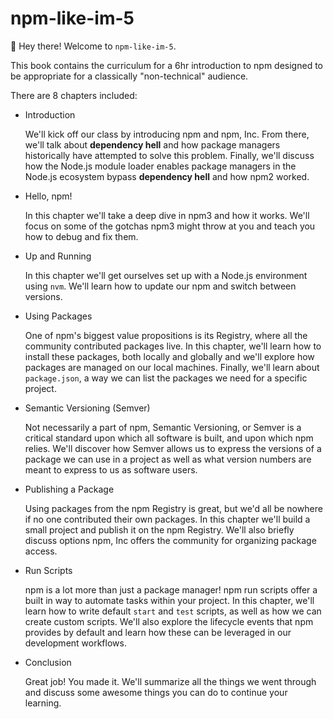 # npm-like-im-5

:wave: Hey there! Welcome to `npm-like-im-5`.

This book contains the curriculum for a 6hr introduction to
npm designed to be appropriate for a classically "non-technical"
audience.

There are 8 chapters included:

- Introduction

  We'll kick off our class by introducing npm and npm, Inc.
  From there, we'll talk about **dependency hell** and how
  package managers historically have attempted to solve this
  problem. Finally, we'll discuss how the Node.js module
  loader enables package managers in the Node.js ecosystem
  bypass **dependency hell** and how npm2 worked.

- Hello, npm!

  In this chapter we'll take a deep dive in npm3 and how it
  works. We'll focus on some of the gotchas npm3 might
  throw at you and teach you how to debug and fix them.

- Up and Running

  In this chapter we'll get ourselves set up with a Node.js
  environment using `nvm`. We'll learn how to update our npm
  and switch between versions.

- Using Packages

  One of npm's biggest value propositions is its Registry,
  where all the community contributed packages live. In this
  chapter, we'll learn how to install these packages, both
  locally and globally and we'll explore how packages are
  managed on our local machines. Finally, we'll learn about
  `package.json`, a way we can list the packages we need
  for a specific project.

- Semantic Versioning (Semver)

  Not necessarily a part of npm, Semantic Versioning, or Semver
  is a critical standard upon which all software is built, and
  upon which npm relies. We'll discover how Semver allows us
  to express the versions of a package we can use in a project
  as well as what version numbers are meant to express to us
  as software users.

- Publishing a Package

  Using packages from the npm Registry is great, but we'd all be
  nowhere if no one contributed their own packages. In this
  chapter we'll build a small project and publish it on the npm
  Registry. We'll also briefly discuss options npm, Inc offers
  the community for organizing package access.

- Run Scripts

  npm is a lot more than just a package manager! npm run scripts
  offer a built in way to automate tasks within your project. In
  this chapter, we'll learn how to write default `start` and `test`
  scripts, as well as how we can create custom scripts. We'll
  also explore the lifecycle events that npm provides by default
  and learn how these can be leveraged in our development
  workflows.

- Conclusion

  Great job! You made it. We'll summarize all the things we went
  through and discuss some awesome things you can do to 
  continue your learning.
